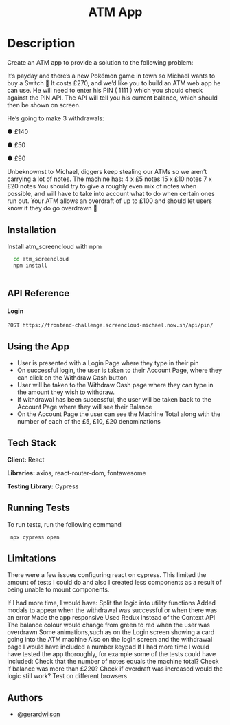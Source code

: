 <h1 align="center">
 ATM App 
</h1>


# Description
Create an ATM app to provide a solution to the following problem: 

It’s payday and there’s a new Pokémon game in town so Michael wants to buy a Switch 🎉
It costs £270, and we’d like you to build an ATM web app he can use.
He will need to enter his PIN ( 1111 ) which you should check against the PIN API. The API will tell you his current
balance, which should then be shown on screen.

He’s going to make 3 withdrawals:

● £140

● £50

● £90

Unbeknownst to Michael, diggers keep stealing our ATMs so we aren’t carrying a lot of notes. The machine has:
4 x £5 notes
15 x £10 notes
7 x £20 notes
You should try to give a roughly even mix of notes when possible, and will have to take into account what to do
when certain ones run out.
Your ATM allows an overdraft of up to £100 and should let users know if they do go overdrawn 😬


## Installation

Install atm_screencloud with npm

```bash
  cd atm_screencloud
  npm install
  
```
    
## API Reference


#### Login

```http
POST https://frontend-challenge.screencloud-michael.now.sh/api/pin/
```


## Using the App

- User is presented with a Login Page where they type in their pin
- On successful login, the user is taken to their Account Page, where they can click on the Withdraw Cash button
- User will be taken to the Withdraw Cash page where they can type in the amount they wish to withdraw.
- If withdrawal has been successful, the user will be taken back to the Account Page where they will see their Balance
- On the Account Page the user can see the Machine Total along with the number of each of the £5, £10, £20 denominations


  
## Tech Stack

**Client:** React

**Libraries:** axios, react-router-dom, fontawesome

**Testing Library:** Cypress 

  
## Running Tests

To run tests, run the following command

```bash
 npx cypress open
```
## Limitations
There were a few issues configuring react on cypress. This limited the amount of tests I could do and also I created less components as a result of
being unable to mount components.

If I had more time, I would have:
Split the logic into utility functions
Added modals to appear when the withdrawal was successful or when there was an error
Made the app responsive
Used Redux instead of the Context API
The balance colour would change from green to red when the user was overdrawn
Some animations,such as on the Login screen showing a card going into the ATM machine
Also on the login screen and the withdrawal page I would have included a number keypad
If I had more time I would have tested the app thoroughly, for example some of the tests could have included:
Check that the number of notes equals the machine total?
Check if balance was more than £220?
Check if overdraft was increased would the logic still work? 
Test on different browsers

  
## Authors

- [@gerardwilson](https://www.github.com/wilsong100)
